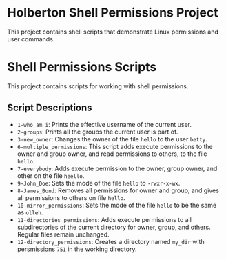 
# Holberton Shell Permissions Project

This project contains shell scripts that demonstrate Linux permissions and user commands.


# Shell Permissions Scripts

This project contains scripts for working with shell permissions.

## Script Descriptions

- `1-who_am_i`: Prints the effective username of the current user.
- `2-groups`: Prints all the groups the current user is part of.
- `3-new_owner`: Changes the owner of the file `hello` to the user `betty`. 
- `6-multiple_permissions`: This script adds execute permissions to the owner and group owner, and read permissions to others, to the file `hello`.
- `7-everybody`: Adds execute permission to the owner, group owner, and other on the file `heello`.
- `9-John_Doe`: Sets the mode of the file `hello` to `-rwxr-x-wx`.
- `8-James_Bond`: Removes all permissions for owner and group, and gives all permissions to others on file `hello`.
- `10-mirror_permissions`: Sets the mode of the file `hello` to be the same as `olleh`.
- `11-directories_permissions`: Adds execute permissions to all subdirectories of the current directory for owner, group, and others. Regular files remain unchanged.
- `12-directory_permissions`: Creates a directory named `my_dir` with persmissions `751` in the working directory.
